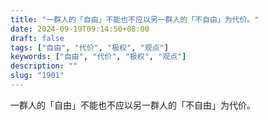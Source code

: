```yaml
---
title: "一群人的「自由」不能也不应以另一群人的「不自由」为代价。"
date: 2024-09-19T09:14:50+08:00
draft: false
tags: ["自由", "代价", "极权", "观点"]
keywords: ["自由", "代价", "极权", "观点"]
description: ""
slug: "1901"
---
```


一群人的「自由」不能也不应以另一群人的「不自由」为代价。
